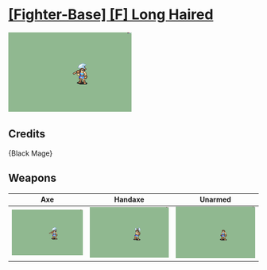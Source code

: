 # [\[Fighter-Base\] \[F\] Long Haired](./)

<img src="./3.%20Axe%20(Long%20Hair)/Axe_000.png" alt="[Fighter-Base] [F] Long Haired standing" />

## Credits

{Black Mage}

## Weapons


|Axe |Handaxe |Unarmed |
|  :---: | :---: | :---: |
| <img alt="Axe animation" src="./3.%20Axe%20(Long%20Hair)/Axe.gif" /> | <img alt="Handaxe animation" src="./4.%20Handaxe%20(Long%20Hair)/Handaxe.gif" /> | <img alt="Unarmed animation" src="./8.%20Unarmed%20(Long%20Hair)/Unarmed.gif" /> |
